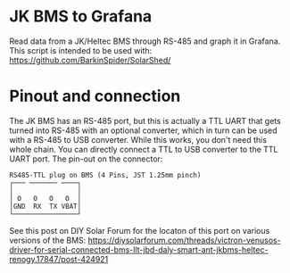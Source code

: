 # JK BMS to Grafana
Read data from a JK/Heltec BMS through RS-485 and graph it in Grafana.
This script is intended to be used with:
https://github.com/BarkinSpider/SolarShed/

# Pinout and connection

The JK BMS has an RS-485 port, but this is actually a TTL UART that gets turned into RS-485 with an optional converter, which in turn can be used with a RS-485 to USB converter. While this works, you don't need this whole chain. You can directly connect a TTL to USB converter to the TTL UART port. The pin-out on the connector:

```
RS485-TTL plug on BMS (4 Pins, JST 1.25mm pinch)
┌─── ─────── ────┐
│                │
│ O   O   O   O  │
│GND  RX  TX VBAT│
└────────────────┘
```

See this post on DIY Solar Forum for the locaton of this port on various versions of the BMS:
https://diysolarforum.com/threads/victron-venusos-driver-for-serial-connected-bms-llt-jbd-daly-smart-ant-jkbms-heltec-renogy.17847/post-424921
